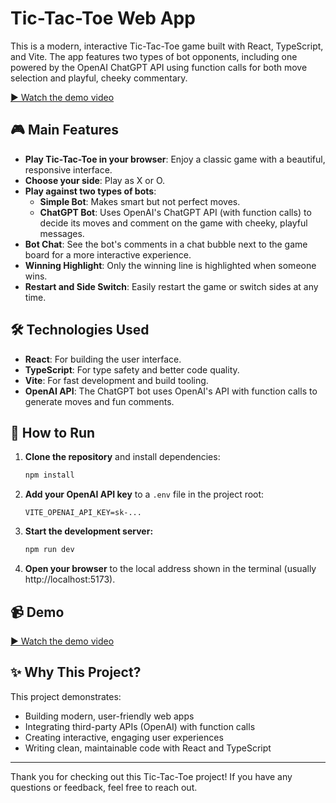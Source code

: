 # Tic-Tac-Toe Web App

This is a modern, interactive Tic-Tac-Toe game built with React, TypeScript, and Vite. The app features two types of bot opponents, including one powered by the OpenAI ChatGPT API using function calls for both move selection and playful, cheeky commentary.

[▶️ Watch the demo video](./demo.mp4)

## 🎮 Main Features

- **Play Tic-Tac-Toe in your browser**: Enjoy a classic game with a beautiful, responsive interface.
- **Choose your side**: Play as X or O.
- **Play against two types of bots**:
  - **Simple Bot**: Makes smart but not perfect moves.
  - **ChatGPT Bot**: Uses OpenAI's ChatGPT API (with function calls) to decide its moves and comment on the game with cheeky, playful messages.
- **Bot Chat**: See the bot's comments in a chat bubble next to the game board for a more interactive experience.
- **Winning Highlight**: Only the winning line is highlighted when someone wins.
- **Restart and Side Switch**: Easily restart the game or switch sides at any time.

## 🛠️ Technologies Used

- **React**: For building the user interface.
- **TypeScript**: For type safety and better code quality.
- **Vite**: For fast development and build tooling.
- **OpenAI API**: The ChatGPT bot uses OpenAI's API with function calls to generate moves and fun comments.

## 🚀 How to Run

1. **Clone the repository** and install dependencies:
   ```sh
   npm install
   ```
2. **Add your OpenAI API key** to a `.env` file in the project root:
   ```env
   VITE_OPENAI_API_KEY=sk-...
   ```
3. **Start the development server:**
   ```sh
   npm run dev
   ```
4. **Open your browser** to the local address shown in the terminal (usually http://localhost:5173).

## 📹 Demo

[▶️ Watch the demo video](./demo.mp4)

## ✨ Why This Project?

This project demonstrates:
- Building modern, user-friendly web apps
- Integrating third-party APIs (OpenAI) with function calls
- Creating interactive, engaging user experiences
- Writing clean, maintainable code with React and TypeScript

---

Thank you for checking out this Tic-Tac-Toe project! If you have any questions or feedback, feel free to reach out.
